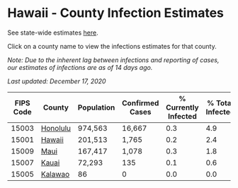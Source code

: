 # Hawaii - County Infection Estimates

See state-wide estimates [here](/infections/us-hi).

Click on a county name to view the infections estimates for that county.

*Note: Due to the inherent lag between infections and reporting of cases, our estimates of infections are as of 14 days ago.*

*Last updated: December 17, 2020*

|   FIPS Code |               County |   Population |   Confirmed Cases |   % Currently Infected |   % Total Infected |
|-------------|----------------------|--------------|-------------------|------------------------|--------------------|
|       15003 | [Honolulu](honolulu) |      974,563 |            16,667 |                    0.3 |                4.9 |
|       15001 |     [Hawaii](hawaii) |      201,513 |             1,765 |                    0.2 |                2.4 |
|       15009 |         [Maui](maui) |      167,417 |             1,078 |                    0.3 |                1.8 |
|       15007 |       [Kauai](kauai) |       72,293 |               135 |                    0.1 |                0.6 |
|       15005 |   [Kalawao](kalawao) |           86 |                 0 |                    0.0 |                0.0 |